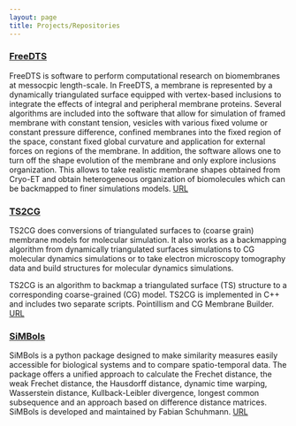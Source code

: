 ```yaml
---
layout: page
title: Projects/Repositories
---
```


### [FreeDTS](https://github.com/weria-pezeshkian/FreeDTS)
FreeDTS is software to perform computational research on biomembranes at messocpic length-scale. In FreeDTS, a membrane is represented by a dynamically triangulated surface equipped with vertex-based inclusions to integrate the effects of integral and peripheral membrane proteins. Several algorithms are included into the software that allow for simulation of framed membrane with constant tension, vesicles with various fixed volume or constant pressure difference, confined membranes into the fixed region of the space, constant fixed global curvature and application for external forces on regions of the membrane. In addition, the software allows one to turn off the shape evolution of the membrane and only explore inclusions organization. This allows to take realistic membrane shapes obtained from Cryo-ET and obtain heterogeneous organization of biomolecules which can be backmapped to finer simulations models. [URL](https://github.com/weria-pezeshkian/FreeDTS)

### [TS2CG](https://github.com/weria-pezeshkian/TS2CG)
TS2CG does conversions of triangulated surfaces to (coarse grain) membrane models for molecular simulation. It also works as a backmapping algorithm from dynamically triangulated surfaces simulations to CG molecular dynamics simulations or to take electron microscopy tomography data and build structures for molecular dynamics simulations.

TS2CG is an algorithm to backmap a triangulated surface (TS) structure to a corresponding coarse-grained (CG) model. TS2CG is implemented in C++ and includes two separate scripts. Pointillism and CG Membrane Builder. [URL](https://github.com/weria-pezeshkian/TS2CG)


### [SiMBols](https://gitlab.uni-oldenburg.de/quantbiolab/simbols)
SiMBols is a python package designed to make similarity measures easily accessible for biological systems and to compare spatio-temporal data. The package offers a unified approach to calculate the Frechet distance, the weak Frechet distance, the Hausdorff distance, dynamic time warping, Wasserstein distance, Kullback-Leibler divergence, longest common subsequence and an approach based on difference distance matrices. SiMBols is developed and maintained by Fabian Schuhmann. [URL](https://gitlab.uni-oldenburg.de/quantbiolab/simbols)
